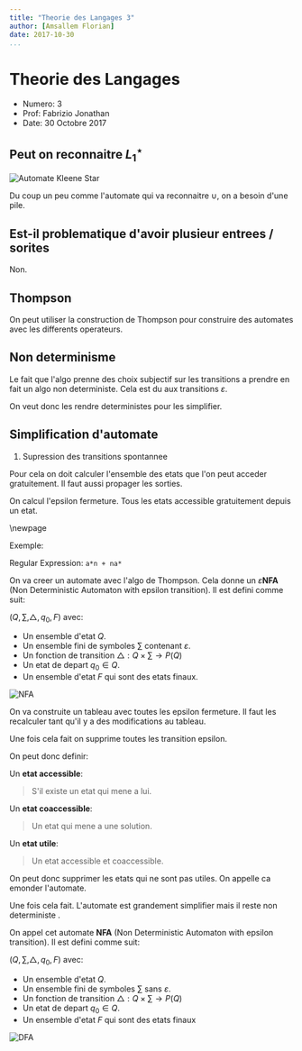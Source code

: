 ```yaml
---
title: "Theorie des Langages 3"
author: [Amsallem Florian]
date: 2017-10-30
...
```


# Theorie des Langages

* Numero: 3
* Prof: Fabrizio Jonathan
* Date: 30 Octobre 2017

## Peut on reconnaitre $L_1^\star$

![Automate Kleene Star](https://image.ibb.co/iDAq6R/download.png)

Du coup un peu comme l'automate qui va reconnaitre $\cup$, on a besoin d'une
pile.

## Est-il problematique d'avoir plusieur entrees / sorites

Non.

## Thompson

On peut utiliser la construction de Thompson pour construire des automates
avec les differents operateurs.

## Non determinisme

Le fait que l'algo prenne des choix subjectif sur les transitions a prendre en
fait un algo non deterministe. Cela est du aux transitions $\varepsilon$.

On veut donc les rendre deterministes pour les simplifier.

## Simplification d'automate

1. Supression des transitions spontannee

Pour cela on doit calculer l'ensemble des etats que l'on peut acceder gratuitement.
Il faut aussi propager les sorties.

On calcul l'epsilon fermeture. Tous les etats accessible gratuitement depuis un etat.

\newpage

Exemple:

Regular Expression: `a*n + na*`

On va creer un automate avec l'algo de Thompson. Cela donne un $\varepsilon$**NFA**
(Non Deterministic Automaton with epsilon transition). Il est defini comme suit:

$(Q, \sum, \bigtriangleup, q_0, F)$ avec:

* Un ensemble d'etat $Q$.
* Un ensemble fini de symboles $\sum$ contenant $\varepsilon$.
* Un fonction de transition $\bigtriangleup: Q \times \sum \rightarrow P(Q)$
* Un etat de depart $q_0 \in Q$.
* Un ensemble d'etat $F$ qui sont des etats finaux.

![NFA](https://image.ibb.co/dHkDbR/Screenshot_from_2017_10_30_14_46_35.png)

On va construite un tableau avec toutes les epsilon fermeture. Il faut
les recalculer tant qu'il y a des modifications au tableau.

Une fois cela fait on supprime toutes les transition epsilon.

On peut donc definir:

Un **etat accessible**:

> S'il existe un etat qui mene a lui.

Un **etat coaccessible**:

> Un etat qui mene a une solution.

Un **etat utile**:

> Un etat accessible et coaccessible.

On peut donc supprimer les etats qui ne sont pas utiles. On appelle ca
emonder l'automate.

Une fois cela fait. L'automate est grandement simplifier mais il reste
non deterministe .

On appel cet automate **NFA**
(Non Deterministic Automaton with epsilon transition). Il est defini comme suit:

$(Q, \sum, \bigtriangleup, q_0, F)$ avec:

* Un ensemble d'etat $Q$.
* Un ensemble fini de symboles $\sum$ sans $\varepsilon$.
* Un fonction de transition $\bigtriangleup: Q \times \sum \rightarrow P(Q)$
* Un etat de depart $q_0 \in Q$.
* Un ensemble d'etat $F$ qui sont des etats finaux

![DFA](https://image.ibb.co/kQrrVm/Screenshot_from_2017_10_30_14_47_35.png)

